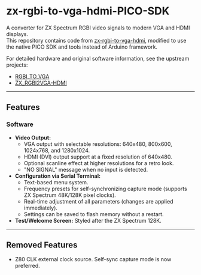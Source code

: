 # zx-rgbi-to-vga-hdmi-PICO-SDK

A converter for ZX Spectrum RGBI video signals to modern VGA and HDMI displays.  
This repository contains code from [zx-rgbi-to-vga-hdmi](https://github.com/osemenyuk-114/zx-rgbi-to-vga-hdmi), modified to use the native PICO SDK and tools instead of Arduino framework.

For detailed hardware and original software information, see the upstream projects:  

- [RGBI_TO_VGA](https://github.com/tchv71/RGBI_TO_VGA)
- [ZX_RGBI2VGA-HDMI](https://github.com/AlexEkb4ever/ZX_RGBI2VGA-HDMI/)

---

## Features

### Software

- **Video Output:**
  - VGA output with selectable resolutions: 640x480, 800x600, 1024x768, and 1280x1024.
  - HDMI (DVI) output support at a fixed resolution of 640x480.
  - Optional scanline effect at higher resolutions for a retro look.
  - "NO SIGNAL" message when no input is detected.
- **Configuration via Serial Terminal:**
  - Text-based menu system.
  - Frequency presets for self-synchronizing capture mode (supports ZX Spectrum 48K/128K pixel clocks).
  - Real-time adjustment of all parameters (changes are applied immediately).
  - Settings can be saved to flash memory without a restart.
- **Test/Welcome Screen:** Styled after the ZX Spectrum 128K.

---

## Removed Features

- Z80 CLK external clock source. Self-sync capture mode is now preferred.
